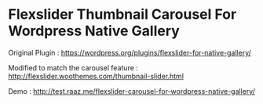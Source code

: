 # Flexslider Thumbnail Carousel For Wordpress Native Gallery


Original Plugin : https://wordpress.org/plugins/flexslider-for-native-gallery/

Modified to match the carousel feature : http://flexslider.woothemes.com/thumbnail-slider.html

Demo : http://test.raaz.me/flexslider-carousel-for-wordpress-native-gallery/